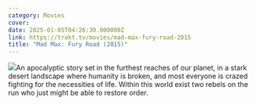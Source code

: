 ```yaml
---
category: Movies
cover: 
date: 2025-01-05T04:26:30.000000Z
link: https://trakt.tv/movies/mad-max-fury-road-2015
title: "Mad Max: Fury Road (2015)"
---
```


![](https://walter-r2.trakt.tv/images/movies/000/056/360/fanarts/thumb/9fa7570f17.jpg)An apocalyptic story set in the furthest reaches of our planet, in a stark desert landscape where humanity is broken, and most everyone is crazed fighting for the necessities of life. Within this world exist two rebels on the run who just might be able to restore order.